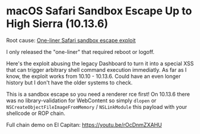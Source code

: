 # macOS Safari Sandbox Escape Up to High Sierra (10.13.6)

Root cause: [One-liner Safari sandbox escape exploit](https://medium.com/0xcc/one-liner-safari-sandbox-escape-exploit-91082ddbe6ef)

I only released the "one-liner" that required reboot or logoff.

Here's the exploit abusing the legacy Dashboard to turn it into a special XSS that can trigger arbitrary shell command execution immediatly. As far as I know, the exploit works from 10.10 - 10.13.6. Could have an even longer history but I don't have the older systems to check.

This is a sandbox escape so you need a renderer rce first! On 10.13.6 there was no library-validation for WebContent so simply `dlopen` or `NSCreateObjectFileImageFromMemory` / `NSLinkModule` this payload with your shellcode or ROP chain.

Full chain demo on El Capitan:
https://youtu.be/rOcDnmZXAHU